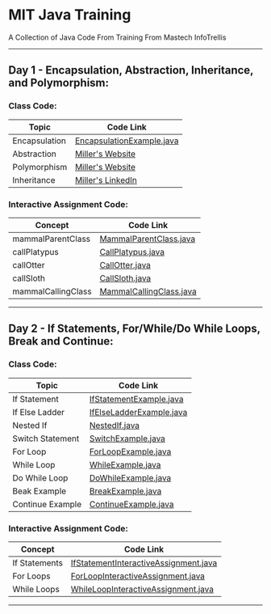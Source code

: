 # **MIT Java Training**
A Collection of Java Code From Training From Mastech InfoTrellis

-----
## Day 1 - Encapsulation, Abstraction, Inheritance, and Polymorphism:
### Class Code:
| Topic     | Code Link |
| ------------ | ---------- |
| Encapsulation | [EncapsulationExample.java](/src/com/mit/trainingDayOne/EncapsulationExample.java) |
| Abstraction | [Miller's Website](/src/com/mit/trainingDayOne/AbstractionExample.java) |
| Polymorphism | [Miller's Website](/src/com/mit/trainingDayOne/PolymorphismExample.java) |
| Inheritance | [Miller's LinkedIn](/src/com/mit/trainingDayOne/InheritanceExample.java) |

### Interactive Assignment Code:
| Concept     | Code Link |
| ------------ | ---------- |
| mammalParentClass | [MammalParentClass.java](/src/com/mit/trainingDayOne/MammalParentClass.java) |
| callPlatypus | [CallPlatypus.java](/src/com/mit/trainingDayOne/CallPlatypus.java) |
| callOtter | [CallOtter.java](/src/com/mit/trainingDayOne/CallOtter.java) |
| callSloth | [CallSloth.java](/src/com/mit/trainingDayOne/CallSloth.java) |
| mammalCallingClass | [MammalCallingClass.java](/src/com/mit/trainingDayOne/MammalCallingClass.java) |

-----

## Day 2 - If Statements, For/While/Do While Loops, Break and Continue:

### Class Code:
| Topic     | Code Link |
| ------------ | ---------- |
| If Statement | [IfStatementExample.java](/src/com/mit/trainingDayTwo/IfStatementExample.java) |
| If Else Ladder | [IfElseLadderExample.java](/src/com/mit/trainingDayTwo/IfElseLadderExample.java) |
| Nested If | [NestedIf.java](/src/com/mit/trainingDayTwo/NestedIf.java) |
| Switch Statement | [SwitchExample.java](/src/com/mit/trainingDayTwo/SwitchExample.java) |
| For Loop | [ForLoopExample.java](/src/com/mit/trainingDayTwo/ForLoopExample.java) |
| While Loop | [WhileExample.java](/src/com/mit/trainingDayTwo/WhileExample.java) |
| Do While Loop | [DoWhileExample.java](/src/com/mit/trainingDayTwo/DoWhileExample.java) |
| Beak Example | [BreakExample.java](/src/com/mit/trainingDayTwo/BreakExample.java) |
| Continue Example | [ContinueExample.java](/src/com/mit/trainingDayTwo/ContinueExample.java) |

### Interactive Assignment Code:
| Concept     | Code Link |
| ------------ | ---------- |
| If Statements | [IfStatementInteractiveAssignment.java](/src/com/mit/trainingDayTwo/IfStatementInteractiveAssignment.java) |
| For Loops | [ForLoopInteractiveAssignment.java](/src/com/mit/trainingDayTwo/ForLoopInteractiveAssignment.java) |
| While Loops | [WhileLoopInteractiveAssignment.java](/src/com/mit/trainingDayTwo/WhileLoopInteractiveAssignment.java) |

-----
